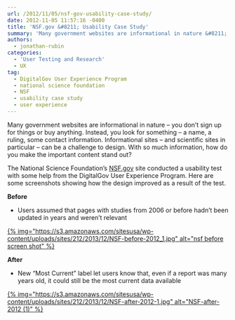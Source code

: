 ```yaml
---
url: /2012/11/05/nsf-gov-usability-case-study/
date: 2012-11-05 11:57:16 -0400
title: 'NSF.gov &#8211; Usability Case Study'
summary: 'Many government websites are informational in nature &#8211; you don&#8217;t sign up for things or buy anything. Instead, you look for something &#8211; a name, a ruling, some contact information. Informational sites &#8211; and scientific sites in particular &#8211; can be a challenge to design. With so much information, how do you make the important'
authors:
  - jonathan-rubin
categories:
  - 'User Testing and Research'
  - UX
tag:
  - DigitalGov User Experience Program
  - national science foundation
  - NSF
  - usability case study
  - user experience
---
```


Many government websites are informational in nature &#8211; you don&#8217;t sign up for things or buy anything. Instead, you look for something &#8211; a name, a ruling, some contact information. Informational sites &#8211; and scientific sites in particular &#8211; can be a challenge to design. With so much information, how do you make the important content stand out?

The National Science Foundation&#8217;s [NSF.gov](http://nsf.gov/) site conducted a usability test with some help from the DigitalGov User Experience Program. Here are some screenshots showing how the design improved as a result of the test.

**Before**

  * Users assumed that pages with studies from 2006 or before hadn&#8217;t been updated in years and weren&#8217;t relevant

[{% img="https://s3.amazonaws.com/sitesusa/wp-content/uploads/sites/212/2013/12/NSF-before-2012_1.jpg" alt="nsf before screen shot" %}](https://s3.amazonaws.com/sitesusa/wp-content/uploads/sites/212/2013/12/NSF-before-2012_1.jpg)

**After**

  * New &#8220;Most Current&#8221; label let users know that, even if a report was many years old, it could still be the most current data available

[{% img="https://s3.amazonaws.com/sitesusa/wp-content/uploads/sites/212/2013/12/NSF-after-2012-1.jpg" alt="NSF-after-2012 (1)" %}](https://s3.amazonaws.com/sitesusa/wp-content/uploads/sites/212/2013/12/NSF-after-2012-1.jpg)

 

 